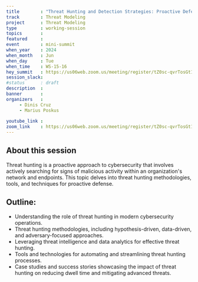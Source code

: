 ```yaml
---
title        : "Threat Hunting and Detection Strategies: Proactive Defense in Action (panel)"
track        : Threat Modeling
project      : Threat Modeling
type         : working-session
topics       : 
featured     :
event        : mini-summit
when_year    : 2024
when_month   : Jun
when_day     : Tue
when_time    : WS-15-16
hey_summit   : https://us06web.zoom.us/meeting/register/tZ0sc-qvrTosGt1kL5stBjhttVbm4uFrp-ZT
session_slack:
#status      : draft
description  :
banner       : 
organizers   :
     - Dinis Cruz
     - Marius Poskus
    
youtube_link : 
zoom_link    : https://us06web.zoom.us/meeting/register/tZ0sc-qvrTosGt1kL5stBjhttVbm4uFrp-ZT
---
```


## About this session
Threat hunting is a proactive approach to cybersecurity that involves actively searching for signs of malicious activity within an organization's network and endpoints. This topic delves into threat hunting methodologies, tools, and techniques for proactive defense.

## Outline:
- Understanding the role of threat hunting in modern cybersecurity operations.
- Threat hunting methodologies, including hypothesis-driven, data-driven, and adversary-focused approaches.
- Leveraging threat intelligence and data analytics for effective threat hunting.
- Tools and technologies for automating and streamlining threat hunting processes.
- Case studies and success stories showcasing the impact of threat hunting on reducing dwell time and mitigating advanced threats.
